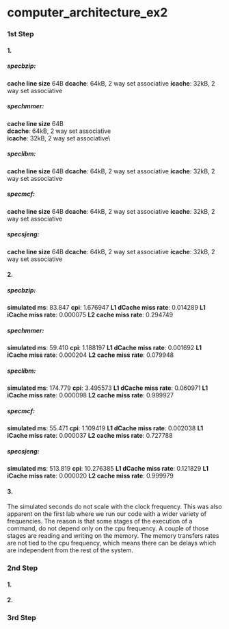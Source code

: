 # computer_architecture_ex2

### 1st Step
#### 1.

##### specbzip:
**cache line size** 64B
**dcache**: 64kB, 2 way set associative
**icache**: 32kB, 2 way set associative

##### spechmmer:
**cache line size** 64B\
**dcache**: 64kB, 2 way set associative\
**icache**: 32kB, 2 way set associative\

##### speclibm:
**cache line size** 64B
**dcache**: 64kB, 2 way set associative
**icache**: 32kB, 2 way set associative

##### specmcf:
**cache line size** 64B
**dcache**: 64kB, 2 way set associative
**icache**: 32kB, 2 way set associative

##### specsjeng:
**cache line size** 64B
**dcache**: 64kB, 2 way set associative
**icache**: 32kB, 2 way set associative

#### 2.

##### specbzip:
**simulated ms**: 83.847
**cpi**: 1.676947
**L1 dCache miss rate**: 0.014289
**L1 iCache miss rate**: 0.000075
**L2 cache miss rate**: 0.294749

##### spechmmer:
**simulated ms**: 59.410
**cpi**: 1.188197
**L1 dCache miss rate**: 0.001692
**L1 iCache miss rate**: 0.000204
**L2 cache miss rate**: 0.079948

##### speclibm:
**simulated ms**: 174.779
**cpi**: 3.495573
**L1 dCache miss rate**: 0.060971
**L1 iCache miss rate**: 0.000098
**L2 cache miss rate**: 0.999927

##### specmcf:
**simulated ms**: 55.471
**cpi**: 1.109419
**L1 dCache miss rate**: 0.002038
**L1 iCache miss rate**: 0.000037
**L2 cache miss rate**: 0.727788

##### specsjeng:
**simulated ms**: 513.819
**cpi**: 10.276385
**L1 dCache miss rate**: 0.121829
**L1 iCache miss rate**: 0.000020
**L2 cache miss rate**: 0.999979

#### 3.

The simulated seconds do not scale with the clock frequency. This was also apparent on the first lab where we run our code with a wider variety of frequencies. The reason is that some stages of the execution of a command, do not depend only on the cpu frequency. A couple of those stages are reading and writing on the memory. The memory transfers rates are not tied to the cpu frequency, which means there can be delays which are independent from the rest of the system.

### 2nd Step
#### 1.

#### 2.

### 3rd Step

